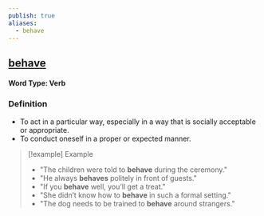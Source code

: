 ```yaml
---
publish: true
aliases:
  - behave
---
```


## [behave](https://dictionary.cambridge.org/dictionary/english/behave)
#### Word Type: Verb

### Definition
- To act in a particular way, especially in a way that is socially acceptable or appropriate.
- To conduct oneself in a proper or expected manner.

> [!example] Example
> 
> - "The children were told to **behave** during the ceremony."
> - "He always **behaves** politely in front of guests."
> - "If you **behave** well, you’ll get a treat."
> - "She didn’t know how to **behave** in such a formal setting."
> - "The dog needs to be trained to **behave** around strangers."